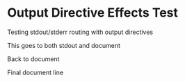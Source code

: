 # Output Directive Effects Test

Testing stdout/stderr routing with output directives

This goes to both stdout and document

Back to document

Final document line